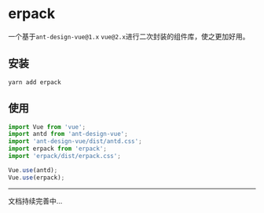 # erpack

一个基于`ant-design-vue@1.x` `vue@2.x`进行二次封装的组件库，使之更加好用。

## 安装

`yarn add erpack`

## 使用

```js
import Vue from 'vue';
import antd from 'ant-design-vue';
import 'ant-design-vue/dist/antd.css';
import erpack from 'erpack';
import 'erpack/dist/erpack.css';

Vue.use(antd);
Vue.use(erpack);
```

---

文档持续完善中...

